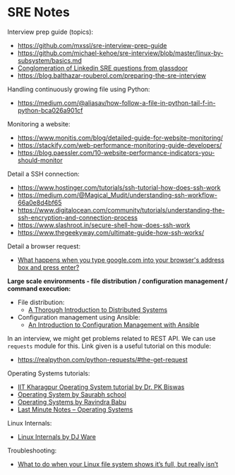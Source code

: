# SRE Notes

Interview prep guide (topics):

- https://github.com/mxssl/sre-interview-prep-guide
- https://github.com/michael-kehoe/sre-interview/blob/master/linux-by-subsystem/basics.md
- [Conglomeration of Linkedin SRE questions from glassdoor](https://github.com/krishnaramb/FB_Prep/wiki/linkedin)
- https://blog.balthazar-rouberol.com/preparing-the-sre-interview

Handling continuously growing file using Python:

- https://medium.com/@aliasav/how-follow-a-file-in-python-tail-f-in-python-bca026a901cf

Monitoring a website:

- https://www.monitis.com/blog/detailed-guide-for-website-monitoring/
- https://stackify.com/web-performance-monitoring-guide-developers/
- https://blog.paessler.com/10-website-performance-indicators-you-should-monitor

Detail a SSH connection:

- https://www.hostinger.com/tutorials/ssh-tutorial-how-does-ssh-work
- https://medium.com/@Magical_Mudit/understanding-ssh-workflow-66a0e8d4bf65
- https://www.digitalocean.com/community/tutorials/understanding-the-ssh-encryption-and-connection-process
- https://www.slashroot.in/secure-shell-how-does-ssh-work
- https://www.thegeekyway.com/ultimate-guide-how-ssh-works/


Detail a browser request:

- [What happens when you type google.com into your browser's address box and press enter?](https://github.com/alex/what-happens-when)

**Large scale environments - file distribution / configuration management / command execution:**

- File distribution:
  - [A Thorough Introduction to Distributed Systems](https://www.freecodecamp.org/news/a-thorough-introduction-to-distributed-systems-3b91562c9b3c/)
- Configuration management using Ansible:
  - [An Introduction to Configuration Management with Ansible](https://www.digitalocean.com/community/conceptual_articles/an-introduction-to-configuration-management-with-ansible)

In an interview, we might get problems related to REST API. We can use `requests` module for this. Link given is a useful tutorial on this module:
- https://realpython.com/python-requests/#the-get-request

Operating Systems tutorials:

- [IIT Kharagpur Operating System tutorial by Dr. PK Biswas](https://www.youtube.com/playlist?list=PLFN0Qcc8RnU62xhyLF4KEe5fxneHPAkog)
- [Operating System by Saurabh school](https://www.youtube.com/playlist?list=PLTZbNwgO5ebqnympIYe2GX4hjjsS9Psdm)
- [Operating Systems by Ravindra Babu](https://www.youtube.com/watch?v=2i2N_Qo_FyM&list=PLEbnTDJUr_If_BnzJkkN_J0Tl3iXTL8vq)
- [Last Minute Notes – Operating Systems](https://www.geeksforgeeks.org/last-minute-notes-operating-systems/)

Linux Internals:

- [Linux Internals by DJ Ware](https://www.youtube.com/playlist?list=PLWK00SLo2KcQi1hlP2_allMWeG19MkQa7)

Troubleshooting:

- [What to do when your Linux file system shows it’s full, but really isn’t](https://www.atlanticmetro.net/what-to-do-when-your-linux-file-system-shows-its-full-but-really-isnt/)

